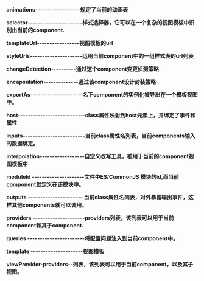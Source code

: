 **animations------------------规定了当前的动画表**

**selector----------------------样式选择器，它可以在一个复杂的视图模板中识别出当前的component.**

**templateUrl-----------------视图模板的url**

**styleUrls---------------------运用当前component中的一组样式表的url列表**

**changeDetection----------通过这个component变更侦测策略**

**encapsulation--------------通过该component设计封装策略**

**exportAs---------------------名下component的实例化被导出在一个模板视图中。**

**host---------------------------class属性映射到host元素上，并绑定了事件和属性**

**inputs-------------------------当前class属性名列表，当前components输入的数据绑定。**

**interpolation------------------自定义改写工具，被用于当前的component视图模板中**

**moduleld ---------------------文件中ES/CommonJS 模块的id,而当前component就定义在该模块中。** 

**outputs ---------------------- 当前class属性名列表，对外暴露输出事件，这样其他components就可以调用。**

**providers ---------------------providers列表，该列表可以用于当前component和其子component.**

**queries -----------------------将配置问题注入到当前component中。**

**template ---------------------视图模板**

**viewProvider-providers--列表，该列表可以用于当前component，以及其子视图。**

